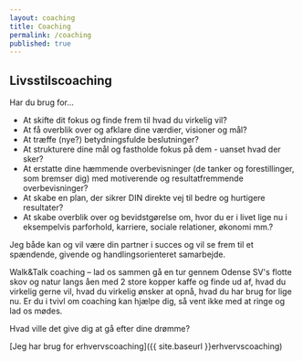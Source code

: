 ```yaml
---
layout: coaching
title: Coaching
permalink: /coaching
published: true
---
```


## Livsstilscoaching

Har du brug for...

- At skifte dit fokus og finde frem til hvad du virkelig vil? 
- At få overblik over og afklare dine værdier, visioner og mål?
- At træffe (nye?) betydningsfulde beslutninger?
- At strukturere dine mål og fastholde fokus på dem - uanset hvad der sker?
- At erstatte dine hæmmende overbevisninger (de tanker og forestillinger, som bremser dig) med motiverende og resultatfremmende overbevisninger?
- At skabe en plan, der sikrer DIN direkte vej til bedre og hurtigere resultater?
- At skabe overblik over og bevidstgørelse om, hvor du er i livet lige nu i eksempelvis parforhold, karriere, sociale relationer, økonomi mm.?

Jeg både kan og vil være din partner i succes og vil se frem til et spændende, givende og handlingsorienteret samarbejde.

Walk&Talk coaching – lad os sammen gå en tur gennem Odense SV's flotte skov og natur langs åen med 2 store kopper kaffe og finde ud af, hvad du virkelig gerne vil, hvad du virkelig ønsker at opnå, hvad du har brug for lige nu. Er du i tvivl om coaching kan hjælpe dig, så vent ikke med at ringe og lad os mødes.

Hvad ville det give dig at gå efter dine drømme?

[Jeg har brug for erhvervscoaching]({{ site.baseurl }}erhvervscoaching)

